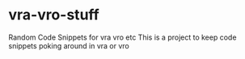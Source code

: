 # vra-vro-stuff
Random Code Snippets for vra vro etc
This is a project to keep code snippets poking around in vra or vro

